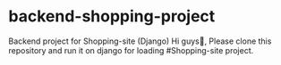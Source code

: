 # backend-shopping-project
Backend project for Shopping-site (Django)
Hi guys👋,
Please clone this repository and run it on django for loading #Shopping-site project.
